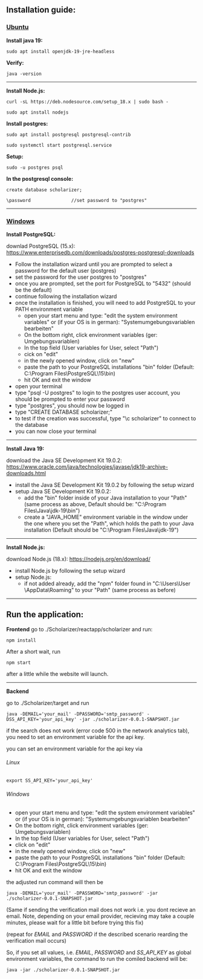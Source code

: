 ## Installation guide:
<h3><u>
Ubuntu
</u></h3>

**Install java 19:**
```console
sudo apt install openjdk-19-jre-headless
```
**Verify:**
```console
java -version
```
***

**Install Node.js:**
```console
curl -sL https://deb.nodesource.com/setup_18.x | sudo bash -

sudo apt install nodejs
```

**Install postgres:**
```console
sudo apt install postgresql postgresql-contrib

sudo systemctl start postgresql.service
```
**Setup:**
```console
sudo -u postgres psql
```

**In the postgresql console:**
```console
create database scholarizer;

\password		        //set password to "postgres"
```
___
<h3><u>
Windows
</u></h3>

**Install PostgreSQL:**

downlad PostgreSQL (15.x):
https://www.enterprisedb.com/downloads/postgres-postgresql-downloads

- Follow the installation wizard until you are prompted to select a password for the default user (postgres)
- set the password for the user postgres to "postgres"
- once you are prompted, set the port for PostgreSQL to "5432" (should be the default)
- continue following the installation wizard
- once the installation is finished, you will need to add PostgreSQL to your
PATH environment variable
  - open your start menu and type: "edit the system environment variables" or (if your OS is in german): "Systemumgebungsvariablen bearbeiten"
  - On the bottom right, click environment variables (ger: Umgebungsvariablen)
  - In the top field (User variables for User, select "Path")
  - cick on "edit"
  - in the newly opened window, click on "new"
  - paste the path to your PostgreSQL installations "bin" folder (Default: C:\Program Files\PostgreSQL\15\bin)
  - hit OK and exit the window
- open your terminal
- type "psql -U postgres" to login to the postgres user account, you should be prompted to enter your password
- type "postgres", you should now be logged in
- type "CREATE DATABASE scholarizer;"
- to test if the creation was successful, type "\c scholarizer" to connect to the database
- you can now close your terminal

***
**Install Java 19:**

download the Java SE Development Kit 19.0.2:
https://www.oracle.com/java/technologies/javase/jdk19-archive-downloads.html
- install the Java SE Development Kit 19.0.2 by following the setup wizard
- setup Java SE Development Kit 19.0.2:
  - add the "bin" folder inside of your Java installation to your "Path" (same process as above, Default should be: "C:\Program Files\Java\jdk-19\bin")
  - create a "JAVA_HOME" environment variable in the window under the one where you set the "Path", which holds the path to your Java installation (Default should be "C:\Program Files\Java\jdk-19")
***
**Install Node.js:**

download Node.js (18.x):
https://nodejs.org/en/download/
- install Node.js by following the setup wizard
- setup Node.js:
  - if not added already, add the "npm" folder found in "C:\Users\User \AppData\Roaming" to your "Path" (same process as before)

___

## Run the application:

**Frontend**
go to ./Scholarizer/reactapp/scholarizer and run:
```console 
npm install
```
After a short wait, run
```console
npm start
```
after a little while the website will launch.
***
**Backend**

go to ./Scholarizer/target and run 
```console
java -DEMAIL='your_mail' -DPASSWORD='smtp_password' -DSS_API_KEY='your_api_key' -jar ./scholarizer-0.0.1-SNAPSHOT.jar
```


if the search does not work (error code 500 in the network analytics tab), you need to set an environment variable for the api key. 

you can set an environment variable for the api key via 
###### Linux
```console
export SS_API_KEY='your_api_key'
```

###### Windows
- open your start menu and type: "edit the system environment variables"
or (if your OS is in german): "Systemumgebungsvariablen bearbeiten"
- On the bottom right, click environment variables (ger: Umgebungsvariablen)
- In the top field (User variables for User, select "Path")
- click on "edit"
- in the newly opened window, click on "new"
- paste the path to your PostgreSQL installations "bin" folder (Default: C:\Program Files\PostgreSQL\15\bin)
- hit OK and exit the window 

the adjusted run command will then be 
```console
java -DEMAIL='your_mail' -DPASSWORD='smtp_password' -jar ./scholarizer-0.0.1-SNAPSHOT.jar
```

(Same if sending the verification mail does not work i.e. you dont recieve an email. Note, depending on your email provider, recieving may take a couple minutes, please wait for a little bit before trying this fix)

(repeat for *EMAIL* and *PASSWORD* if the described scenario rearding the verification mail occurs)

So, if you set all values, i.e. *EMAIL*, *PASSWORD* and *SS_API_KEY* as global environment variables, the command to run the comiled backend will be:
```console
java -jar ./scholarizer-0.0.1-SNAPSHOT.jar
```
